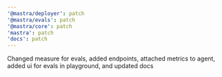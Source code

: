 ```yaml
---
'@mastra/deployer': patch
'@mastra/evals': patch
'@mastra/core': patch
'mastra': patch
'docs': patch
---
```


Changed measure for evals, added endpoints, attached metrics to agent, added ui for evals in playground, and updated docs
